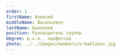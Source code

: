 ```yaml
---
order: 1
firstName: Алексей
middleName: Васильевич
lastName: Бакланов
position: Руководитель группы
degree: д.x.н., профессор
photo: ../../images/members/a-baklanov.jpg
---
```


